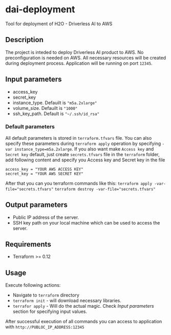 # dai-deployment
Tool for deployment of H2O - Driverless AI to AWS

## Description
The project is inteded to deploy Driverless AI product to AWS. No preconfiguration is needed on AWS. All necessary resources will be created during deployment process. Application will be running on port `12345`.

## Input parameters
* access_key
* secret_key
* instance_type. Defauilt is `"m5a.2xlarge"`
* volume_size. Defauilt is `"1000"`
* ssh_key_path. Default is `"~/.ssh/id_rsa"`

### Default parameters
All default parameters is stored in `terraform.tfvars` file. You can also specify these parameters during `terraform apply` operation by specifying `-var instance_type=m5a.2xlarge`. If you also want make `Access key` and `Secret key` default, just create `secrets.tfvars` file in the `terraform` folder, add following content and specify you Access key and Secret key in the file

```
access_key = "YOUR AWS ACCESS KEY"
secret_key = "YOUR AWS SECRET KEY"
```
After that you can you terraform commands like this: 
`terraform apply -var-file="secrets.tfvars"`
`terraform destroy -var-file="secrets.tfvars"`


## Output parameters
* Public IP address of the server.
* SSH key path on your local machine which can be used to access the server.

## Requirements
* Terraform >= 0.12

## Usage
Execute following actions:
* Navigate to `terraform` directory 
* `terraform init` - will download necessary libraries.
* `terrafor apply` - Will do the actual magic. Check _Input parameters_ section for specifying input values.

After successful execution of all commands you can access to application with `http://PUBLOC_IP_ADDRESS:12345`